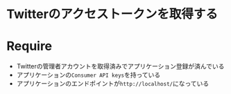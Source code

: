 # Twitterのアクセストークンを取得する

# Require

* Twitterの管理者アカウントを取得済みでアプリケーション登録が済んでいる
* アプリケーションの`Consumer API keys`を持っている
* アプリケーションのエンドポイントが`http://localhost/`になっている
